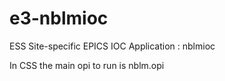
e3-nblmioc  
======
ESS Site-specific EPICS IOC Application : nblmioc

In CSS the main opi to run is nblm.opi
